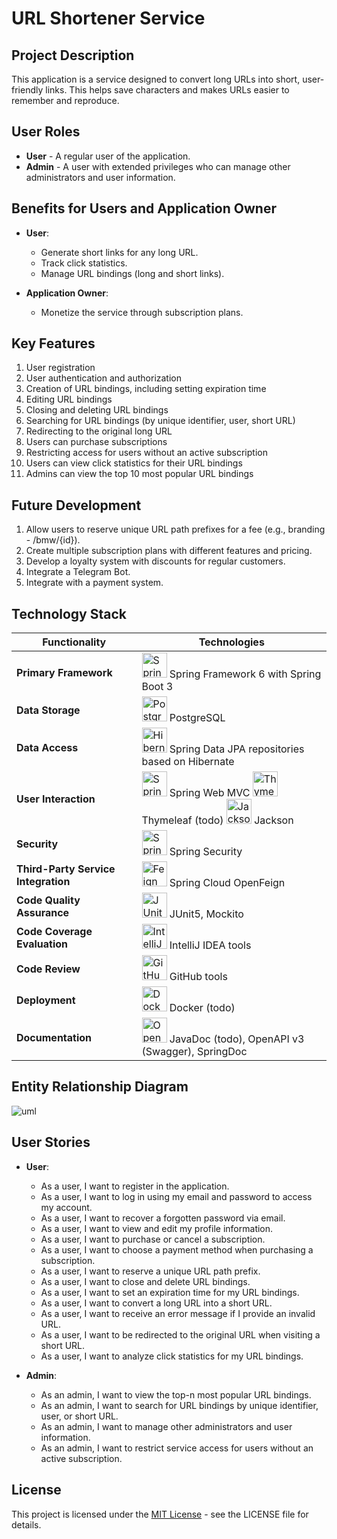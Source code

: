 # URL Shortener Service

## Project Description

This application is a service designed to convert long URLs into short, user-friendly links. This helps save characters and makes URLs easier to remember and reproduce.

## User Roles

- **User** - A regular user of the application.
- **Admin** - A user with extended privileges who can manage other administrators and user information.

## Benefits for Users and Application Owner

- **User**:
  - Generate short links for any long URL.
  - Track click statistics.
  - Manage URL bindings (long and short links).
  
- **Application Owner**:
  - Monetize the service through subscription plans.

## Key Features

1. User registration
2. User authentication and authorization
3. Creation of URL bindings, including setting expiration time
4. Editing URL bindings
5. Closing and deleting URL bindings
6. Searching for URL bindings (by unique identifier, user, short URL)
7. Redirecting to the original long URL
8. Users can purchase subscriptions
9. Restricting access for users without an active subscription
10. Users can view click statistics for their URL bindings
11. Admins can view the top 10 most popular URL bindings

## Future Development

1. Allow users to reserve unique URL path prefixes for a fee (e.g., branding - /bmw/{id}).
2. Create multiple subscription plans with different features and pricing.
3. Develop a loyalty system with discounts for regular customers.
4. Integrate a Telegram Bot.
5. Integrate with a payment system.

## Technology Stack

| Functionality                        | Technologies                          |
|--------------------------------------|---------------------------------------|
| **Primary Framework**                | <img src="https://www.vectorlogo.zone/logos/springio/springio-icon.svg" alt="Spring" width="40" height="40"/> Spring Framework 6 with Spring Boot 3 |
| **Data Storage**                     | <img src="https://www.vectorlogo.zone/logos/postgresql/postgresql-icon.svg" alt="PostgreSQL" width="40" height="40"/> PostgreSQL                            |
| **Data Access**                      | <img src="https://hibernate.org/images/hibernate.svg" alt="Hibernate" width="40" height="40"/> Spring Data JPA repositories based on Hibernate |
| **User Interaction**                 | <img src="https://www.vectorlogo.zone/logos/springio/springio-icon.svg" alt="Spring" width="40" height="40"/> Spring Web MVC <img src="https://www.vectorlogo.zone/logos/thymeleaf/thymeleaf-icon.svg" alt="Thymeleaf" width="40" height="40"/> Thymeleaf (todo)  <img src="https://www.vectorlogo.zone/logos/json/json-icon.svg" alt="Jackson" width="40" height="40"/> Jackson    |
| **Security**                         | <img src="https://www.vectorlogo.zone/logos/springio/springio-icon.svg" alt="Spring Security" width="40" height="40"/> Spring Security                       |
| **Third-Party Service Integration**  | <img src="https://www.vectorlogo.zone/logos/feignio/feignio-icon.svg" alt="Feign" width="40" height="40"/> Spring Cloud OpenFeign                |
| **Code Quality Assurance**           | <img src="https://junit.org/junit5/assets/img/junit5-logo.png" alt="JUnit5" width="40" height="40"/> JUnit5, Mockito                       |
| **Code Coverage Evaluation**         | <img src="https://www.jetbrains.com/idea/img/idea_logo.svg" alt="IntelliJ IDEA" width="40" height="40"/> IntelliJ IDEA tools                   |
| **Code Review**                      | <img src="https://github.githubassets.com/images/modules/logos_page/GitHub-Mark.png" alt="GitHub" width="40" height="40"/> GitHub tools                          |
| **Deployment**                       | <img src="https://www.vectorlogo.zone/logos/docker/docker-icon.svg" alt="Docker" width="40" height="40"/> Docker  (todo)                              |
| **Documentation**                    | <img src="https://www.vectorlogo.zone/logos/openapis/openapis-icon.svg" alt="OpenAPI" width="40" height="40"/> JavaDoc (todo), OpenAPI v3 (Swagger), SpringDoc |

## Entity Relationship Diagram

![uml](https://github.com/Anvarjon7/UrlShortener/assets/142890754/15feeb0f-912a-4505-b4c8-a4edd2559ce6)


## User Stories

- **User**:
  - As a user, I want to register in the application.
  - As a user, I want to log in using my email and password to access my account.
  - As a user, I want to recover a forgotten password via email.
  - As a user, I want to view and edit my profile information.
  - As a user, I want to purchase or cancel a subscription.
  - As a user, I want to choose a payment method when purchasing a subscription.
  - As a user, I want to reserve a unique URL path prefix.
  - As a user, I want to close and delete URL bindings.
  - As a user, I want to set an expiration time for my URL bindings.
  - As a user, I want to convert a long URL into a short URL.
  - As a user, I want to receive an error message if I provide an invalid URL.
  - As a user, I want to be redirected to the original URL when visiting a short URL.
  - As a user, I want to analyze click statistics for my URL bindings.

- **Admin**:
  - As an admin, I want to view the top-n most popular URL bindings.
  - As an admin, I want to search for URL bindings by unique identifier, user, or short URL.
  - As an admin, I want to manage other administrators and user information.
  - As an admin, I want to restrict service access for users without an active subscription.

## License

This project is licensed under the [MIT License](LICENSE) - see the LICENSE file for details.

